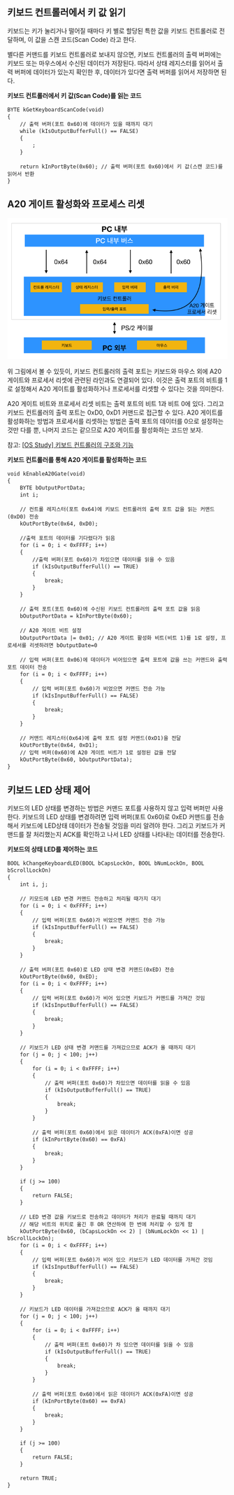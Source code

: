 ## 키보드 컨트롤러에서 키 값 읽기

키보드는 키가 눌리거나 떨어질 때마다 키 별로 할당된 특한 값을 키보드 컨트롤러로 전달하며, 이 값을 스캔 코드(Scan Code) 라고 한다.

별다른 커맨드를 키보드 컨트롤러로 보내지 않으면, 키보드 컨트롤러의 출력 버퍼에는 키보드 또는 마우스에서 수신된 데이터가 저장된다.
따라서 상태 레지스터를 읽어서 출력 버퍼에 데이터가 있는지 확인한 후, 데이터가 있다면 출력 버퍼를 읽어서 저장하면 된다.

**키보드 컨트롤러에서 키 값(Scan Code)를 읽는 코드**
```
BYTE kGetKeyboardScanCode(void)
{
	// 출력 버퍼(포트 0x60)에 데이터가 있을 때까지 대기
	while (kIsOutputBufferFull() == FALSE)
	{
		;
	}

	return kInPortByte(0x60); // 출력 버퍼(포트 0x60)에서 키 값(스캔 코드)를 읽어서 반환
}
```

## A20 게이트 활성화와 프로세스 리셋

![keyboard mouse relation](/contents/dev/2020/05/12/image/os-study-28-1.png)

위 그림에서 볼 수 있듯이, 키보드 컨트롤러의 출력 포트는 키보드와 마우스 외에 A20 게이트와 프로세서 리셋에 관련된 라인과도 연결되어 있다.
이것은 출력 포트의 비트를 1로 설정해서 A20 게이트를 활성화하거나 프로세서를 리셋할 수 있다는 것을 의미한다.

A20 게이트 비트와 프로세서 리셋 비트는 출력 포트의 비트 1과 비트 0에 있다. 그리고 키보드 컨트롤러의 출력 포트는 0xD0, 0xD1 커맨드로 접근할 수 있다.
A20 게이트를 활성화하는 방법과 프로세서를 리셋하는 방법은 출력 포트의 데이터를 0으로 설정하는 것만 다를 뿐, 나머지 코드는 같으므로 A20 게이트를 활성화하는 코드만 보자.

참고: <a href="https://knero.github.io/#/contents?path=/contents/dev/2020/05/12/os-study-28.md&page=1" target="blank">[OS Study] 키보드 컨트롤러의 구조와 기능</a>

**키보드 컨트롤러를 통해 A20 게이트를 활성화하는 코드**
```
void kEnableA20Gate(void)
{
	BYTE bOutputPortData;
	int i;

	// 컨트롤 레지스터(포트 0x64)에 키보드 컨트롤러의 출력 포트 값을 읽는 커맨드(0xD0) 전송
	kOutPortByte(0x64, 0xD0);

	//출력 포트의 데이터를 기다렸다가 읽음
	for (i = 0; i < 0xFFFF; i++)
	{
		//출력 버퍼(포트 0x60)가 차있으면 데이터를 읽을 수 있음
		if (kIsOutputBufferFull() == TRUE)
		{
			break;
		}
	}

	// 출력 포트(포트 0x60)에 수신된 키보드 컨트롤러의 출력 포트 값을 읽음
	bOutputPortData = kInPortByte(0x60);

	// A20 게이트 비트 설정
	bOutputPortData |= 0x01; // A20 게이트 활성화 비트(비트 1)를 1로 설정, 프로세서를 리셋하려면 bOutputDate=0

	// 입력 버퍼(포트 0x06)에 데이터가 비어있으면 출력 포트에 값을 쓰는 커맨드와 출력 포트 데이터 전송
	for (i = 0; i < 0xFFFF; i++)
	{
		// 입력 버퍼(포트 0x60)가 비었으면 커맨드 전송 가능
		if (kIsInputBufferFull() == FALSE)
		{
			break;
		}
	}

	// 커맨드 레지스터(0x64)에 출력 포트 설정 커맨드(0xD1)을 전달
	kOutPortByte(0x64, 0xD1);
	// 입력 버퍼(0x60)에 A20 게이트 비트가 1로 설정된 값을 전달
	kOutPortByte(0x60, bOutputPortData);
}
```

## 키보드 LED 상태 제어

키보드의 LED 상태를 변경하는 방법은 커맨드 포트를 사용하지 않고 입력 버퍼만 사용한다.
키보드의 LED 상태를 변경하려면 입력 버퍼(포트 0x60)로 0xED 커맨드를 전송해서 키보드에 LED상태 데이터가 전송될 것임을 미리 알려야 한다.
그리고 키보드가 커맨드를 잘 처리했는지 ACK를 확인하고 나서 LED 상태를 나타내는 데이터를 전송한다.

**키보드의 상태 LED를 제어하는 코드**
```
BOOL kChangeKeyboardLED(BOOL bCapsLockOn, BOOL bNumLockOn, BOOL bScrollLockOn)
{
	int i, j;

	// 키모드에 LED 변경 커맨드 전송하고 처리될 때가지 대기
	for (i = 0; i < 0xFFFF; i++)
	{
		// 입력 버퍼(포트 0x60)가 비었으면 커맨드 전송 가능
		if (kIsInputBufferFull() == FALSE)
		{
			break;
		}
	}

	// 출력 버퍼(포트 0x60)로 LED 상태 변경 커맨드(0xED) 전송
	kOutPortByte(0x60, 0xED);
	for (i = 0; i < 0xFFFF; i++)
	{
		// 입력 버퍼(포트 0x60)가 비어 있으면 키보드가 커맨드를 가져간 것임
		if (kIsInputBufferFull() == FALSE)
		{
			break;
		}
	}

	// 키보드가 LED 상태 변경 커맨드를 가져갔으므로 ACK가 올 때까지 대기
	for (j = 0; j < 100; j++)
	{
		for (i = 0; i < 0xFFFF; i++)
		{
			// 출력 버퍼(포트 0x60)가 차있으면 데이터를 읽을 수 있음
			if (kIsOutputBufferFull() == TRUE)
			{
				break;
			}
		}

		// 출력 버퍼(포트 0x60)에서 읽은 데이터가 ACK(0xFA)이면 성공
		if (kInPortByte(0x60) == 0xFA)
		{
			break;
		}
	}

	if (j >= 100)
	{
		return FALSE;
	}

	// LED 변경 값을 키보드로 전송하고 데이터가 처리가 완료될 때까지 대기
	// 해당 비트의 위치로 옮긴 후 OR 연산하여 한 번에 처리할 수 있게 함
	kOutPortByte(0x60, (bCapsLockOn << 2) | (bNumLockOn << 1) | bScrollLockOn);
	for (i = 0; i < 0xFFFF; i++)
	{
		// 입력 버퍼(포트 0x60)가 비어 있으 키보드가 LED 데이터를 가져간 것임
		if (kIsInputBufferFull() == FALSE)
		{
			break;
		}
	}

	// 키보드가 LED 데이터를 가져갔으므로 ACK가 올 때까지 대기
	for (j = 0; j < 100; j++)
	{
		for (i = 0; i < 0xFFFF; i++)
		{
			// 출력 버퍼(포트 0x60)가 차 있으면 데이터를 읽을 수 있음
			if (kIsOutputBufferFull() == TRUE)
			{
				break;
			}
		}

		// 출력 버퍼(포트 0x60)에서 읽은 데이터가 ACK(0xFA)이면 성공
		if (kInPortByte(0x60) == 0xFA)
		{
			break;
		}
	}

	if (j >= 100)
	{
		return FALSE;
	}

	return TRUE;
}
```